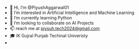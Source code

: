 - 👋 Hi, I’m @PiyushAggarwal01
- 👀 I’m interested in Artificial Intelligence and Machine Learning
- 🌱 I’m currently learning Python
- 💞️ I’m looking to collaborate on AI Projects
- 📫 reach me at piysuh.tech2024@gmail.com
- 🎓 IK Gujral Punjab Techinal Univeristy
- <!---
PiyushAggarwal01/PiyushAggarwal01 is a ✨ special ✨ repository because its `README.md` (this file) appears on your GitHub profile.
You can click the Preview link to take a look at your changes.
--->
